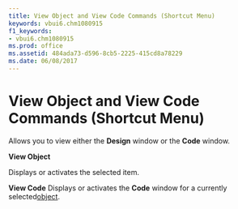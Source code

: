 ```yaml
---
title: View Object and View Code Commands (Shortcut Menu)
keywords: vbui6.chm1080915
f1_keywords:
- vbui6.chm1080915
ms.prod: office
ms.assetid: 484ada73-d596-8cb5-2225-415cd8a78229
ms.date: 06/08/2017
---
```



# View Object and View Code Commands (Shortcut Menu)

Allows you to view either the **Design** window or the **Code** window.

 **View Object**

Displays or activates the selected item.

 **View Code**
Displays or activates the **Code** window for a currently selected[object](vbe-glossary.md).

